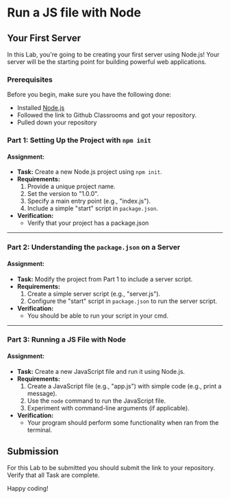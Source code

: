# Run a JS file with Node

## Your First Server

In this Lab, you're going to be creating your first server using Node.js! Your server will be the starting point for building powerful web applications.

### Prerequisites

Before you begin, make sure you have the following done:

- Installed [Node.js](https://nodejs.org/)
- Followed the link to Github Classrooms and got your repository.
- Pulled down your repository

### Part 1: Setting Up the Project with `npm init`

#### Assignment:

- **Task:** Create a new Node.js project using `npm init`.
- **Requirements:**
  1. Provide a unique project name.
  2. Set the version to "1.0.0".
  3. Specify a main entry point (e.g., "index.js").
  4. Include a simple "start" script in `package.json`.
- **Verification:**
  - Verify that your project has a package.json

---

### Part 2: Understanding the `package.json` on a Server

#### Assignment:

- **Task:** Modify the project from Part 1 to include a server script.
- **Requirements:**
  1. Create a simple server script (e.g., "server.js").
  2. Configure the "start" script in `package.json` to run the server script.
- **Verification:**
  - You should be able to run your script in your cmd.

---

### Part 3: Running a JS File with Node

#### Assignment:

- **Task:** Create a new JavaScript file and run it using Node.js.
- **Requirements:**
  1. Create a JavaScript file (e.g., "app.js") with simple code (e.g., print a message).
  2. Use the `node` command to run the JavaScript file.
  3. Experiment with command-line arguments (if applicable).
- **Verification:**
  - Your program should perform some functionality when ran from the terminal.

## Submission

For this Lab to be submitted you should submit the link to your repository.
Verify that all Task are complete.

Happy coding! 